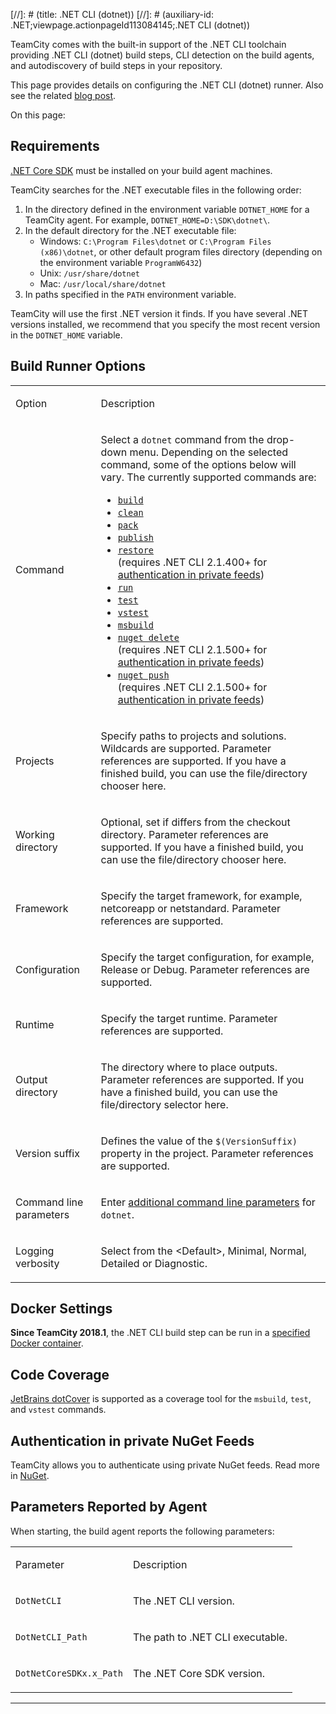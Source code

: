 [//]: # (title: .NET CLI (dotnet))
[//]: # (auxiliary-id: .NET;viewpage.actionpageId113084145;.NET CLI (dotnet))

TeamCity comes with the built-in support of the .NET CLI toolchain providing .NET CLI (dotnet) build steps, CLI detection on the build agents, and autodiscovery of build steps in your repository.

This page provides details on configuring the .NET CLI (dotnet) runner. Also see the related [blog post](https://blog.jetbrains.com/teamcity/2016/11/teamcity-dotnet-core/).

On this page:

<tag-list of="chapter" mode="tree" depth="4"/>

## Requirements

[.NET Core SDK](https://dotnet.microsoft.com/download) must be installed on your build agent machines.

TeamCity searches for the .NET executable files in the following order:
1. In the directory defined in the environment variable `DOTNET_HOME` for a TeamCity agent. For example, `DOTNET_HOME=D:\SDK\dotnet\`.
2. In the default directory for the .NET executable file:
   * Windows: `C:\Program Files\dotnet` or `C:\Program Files (x86)\dotnet`, or other default program files directory (depending on the environment variable `ProgramW6432`)
   * Unix: `/usr/share/dotnet`
   * Mac: `/usr/local/share/dotnet`
3. In paths specified in the `PATH` environment variable.

TeamCity will use the first .NET version it finds. If you have several .NET versions installed, we recommend that you specify the most recent version in the `DOTNET_HOME` variable.

## Build Runner Options

<table><tr>

<td>

Option

</td>

<td>

Description

</td></tr><tr>

<td>

Command

</td>

<td>

Select a `dotnet` command from the drop-down menu. Depending on the selected command, some of the options below will vary. The currently supported commands are:

* [`build`](https://docs.microsoft.com/en-us/dotnet/core/tools/dotnet-build)
* [`clean`](https://docs.microsoft.com/en-us/dotnet/core/tools/dotnet-clean)
* [`pack`](https://docs.microsoft.com/en-us/dotnet/core/tools/dotnet-pack)
* [`publish`](https://docs.microsoft.com/en-us/dotnet/core/tools/dotnet-publish)
* [`restore`](https://docs.microsoft.com/en-us/dotnet/core/tools/dotnet-restore)    
(requires .NET CLI 2.1.400\+ for [authentication in private feeds](net.md))
* [`run`](https://docs.microsoft.com/en-us/dotnet/core/tools/dotnet-run)
* [`test`](https://docs.microsoft.com/en-us/dotnet/core/tools/dotnet-test)
* [`vstest`](https://docs.microsoft.com/en-us/dotnet/core/tools/dotnet-vstest)
* [`msbuild`](https://docs.microsoft.com/en-us/dotnet/core/tools/dotnet-msbuild)
* [`nuget delete`](https://docs.microsoft.com/en-us/dotnet/core/tools/dotnet-nuget-delete)    
 (requires .NET CLI 2.1.500\+ for [authentication in private feeds](net.md#Authentication+in+private+NuGet+Feeds))
* [`nuget push`](https://docs.microsoft.com/en-us/dotnet/core/tools/dotnet-nuget-push)    
(requires .NET CLI 2.1.500\+ for [authentication in private feeds](net.md#Authentication+in+private+NuGet+Feeds))


</td></tr><tr>

<td>

Projects

</td>

<td>

Specify paths to projects and solutions. Wildcards are supported. Parameter references are supported. If you have a finished build, you can use the file/directory chooser here.


</td></tr><tr>

<td>

Working directory

</td>

<td>

Optional, set if differs from the checkout directory. Parameter references are supported. If you have a finished build, you can use the file/directory chooser here.

</td></tr><tr>

<td>

Framework

</td>

<td>

Specify the target framework, for example, netcoreapp or netstandard. Parameter references are supported.

</td></tr><tr>

<td>

Configuration


</td>

<td>

Specify the target configuration, for example, Release or Debug. Parameter references are supported.

</td></tr><tr>

<td>

Runtime


</td>

<td>

Specify the target runtime. Parameter references are supported.

</td></tr><tr>

<td>

Output directory

</td>

<td>

The directory where to place outputs. Parameter references are supported. If you have a finished build, you can use the file/directory selector here.

</td></tr><tr>

<td>

Version suffix

</td>

<td>

Defines the value of the `$(VersionSuffix)` property in the project. Parameter references are supported.

</td></tr><tr>

<td>

Command line parameters

</td>

<td>

Enter [additional command line parameters](https://docs.microsoft.com/en-us/dotnet/core/tools/dotnet-build?tabs=netcore2x) for `dotnet`.

</td></tr><tr>

<td>

Logging verbosity

</td>

<td>

Select from the \<Default\>, Minimal, Normal, Detailed or Diagnostic.

</td></tr></table>

## Docker Settings

__Since TeamCity 2018.1__, the .NET CLI build step can be run in a [specified Docker container](docker-wrapper.md).

## Code Coverage

[JetBrains dotCover](jetbrains-dotcover.md) is supported as a coverage tool for the `msbuild`, `test`, and `vstest` commands.

## Authentication in private NuGet Feeds

TeamCity allows you to authenticate using private NuGet feeds. Read more in [NuGet](nuget.md#Authentication+in+private+NuGet+Feeds).

## Parameters Reported by Agent

When starting, the build agent reports the following parameters:

<table><tr>

<td>

Parameter

</td>

<td>

Description

</td></tr><tr>

<td>

`DotNetCLI`

</td>

<td>

The .NET CLI version.

</td></tr><tr>

<td>

`DotNetCLI_Path`

</td>

<td>

The path to .NET CLI executable.

</td></tr><tr>

<td>

`DotNetCoreSDKx.x_Path`

</td>

<td>

The .NET Core SDK version.

</td></tr></table>

__ __
